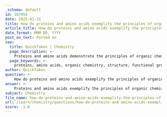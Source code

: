 ```yaml
---
_schema: default
id: 167054
date: 2025-01-31
title: How do proteins and amino acids exemplify the principles of organic chemistry?
article_title: How do proteins and amino acids exemplify the principles of organic chemistry?
date_format: MMM DD, YYYY
post_on_text: Posted on
seo:
  title: QuickTakes | Chemistry
  page_description: >-
    Proteins and amino acids demonstrate the principles of organic chemistry through their structural components and diverse functional groups, influencing biological functions and interactions.
  page_keywords: >-
    proteins, amino acids, organic chemistry, structure, functional groups, chemical interactions, peptide bonds, biological functions, enzyme catalysis, molecular biology
author: QuickTakes
question: >-
    How do proteins and amino acids exemplify the principles of organic chemistry?
answer: >-
    Proteins and amino acids exemplify the principles of organic chemistry through their structure, functional groups, and the chemical interactions that govern their behavior in biological systems.\n\n### Structure of Amino Acids\nAmino acids, the building blocks of proteins, are organic compounds characterized by a central carbon atom (α-carbon) bonded to four distinct groups:\n1. **Amino group (-NH₂)**: This group is basic and can accept protons, contributing to the overall charge of the amino acid at physiological pH.\n2. **Carboxyl group (-COOH)**: This group is acidic and can donate protons, influencing the amino acid's behavior in solution.\n3. **Hydrogen atom**: A simple component that does not significantly affect the chemical properties.\n4. **Variable side chain (R group)**: This group varies among different amino acids and determines their unique properties, such as polarity, charge, and hydrophobicity.\n\n### Functional Groups and Their Importance\nThe diversity of functional groups in amino acids is a key aspect of organic chemistry. Each of the 20 common amino acids has a unique R group that can be polar, nonpolar, acidic, or basic, allowing for a wide range of interactions. For example:\n- **Hydroxyl group (-OH)**: Found in some amino acids, making them polar and hydrophilic, which can influence protein folding and interactions with water.\n- **Sulfhydryl group (-SH)**: Present in cysteine, important for forming disulfide bonds that stabilize protein structure.\n- **Carboxyl group (-COOH)**: Contributes to the acidity of amino acids and plays a role in peptide bond formation.\n- **Amino group (-NH₂)**: Essential for the basic properties of amino acids and their role in protein synthesis.\n\n### Peptide Bonds and Protein Structure\nProteins are formed through the linkage of amino acids via peptide bonds, which are covalent bonds formed between the carboxyl group of one amino acid and the amino group of another. This process involves a dehydration reaction, releasing a molecule of water. The sequence of amino acids in a protein, determined by the genetic code, dictates the protein's three-dimensional structure and function.\n\n### Chemical Interactions and Biological Function\nThe principles of organic chemistry are evident in the way proteins interact with other molecules. The specific arrangement of functional groups allows proteins to engage in various biochemical reactions, such as:\n- **Enzyme catalysis**: Proteins can act as enzymes, facilitating chemical reactions by lowering activation energy.\n- **Structural roles**: Proteins provide structural support in cells and tissues, influenced by their amino acid composition and folding.\n- **Cell signaling**: Proteins can interact with other biomolecules, transmitting signals within and between cells.\n\n### Conclusion\nIn summary, proteins and amino acids exemplify organic chemistry through their diverse functional groups, the formation of peptide bonds, and the resulting complex structures that enable a wide range of biological functions. Understanding these principles is crucial for studying the molecular basis of life and the intricate processes that sustain it.
subject: Chemistry
file_name: how-do-proteins-and-amino-acids-exemplify-the-principles-of-organic-chemistry.md
url: /learn/chemistry/questions/how-do-proteins-and-amino-acids-exemplify-the-principles-of-organic-chemistry
score: -1.0
---
```


&nbsp;
